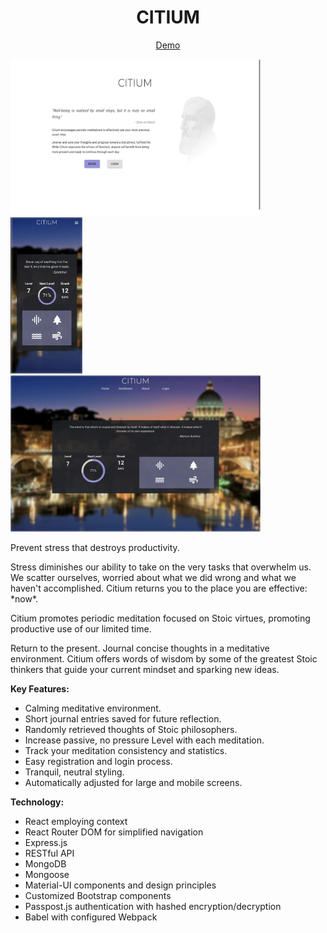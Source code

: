 <p align="center">
  <h1 align="center">CITIUM</h3>
  
  <p align="center">
    <a href="https://raw.githubusercontent.com/scbrazil/citium/main/client/src/assets/images/citium-demo.webp?raw=true">
      Demo
    </a>  
  </p>
  <p align="center>
    <a href="https://raw.githubusercontent.com/scbrazil/citium/main/docs/desktop-splash.webp">
      <img src="https://raw.githubusercontent.com/scbrazil/citium/main/docs/desktop-splash.webp?raw=true" width="400" height="250" />
    </a>
    <a href="https://raw.githubusercontent.com/scbrazil/citium/main/docs/mobile-med.webp">
      <img src="https://raw.githubusercontent.com/scbrazil/citium/main/docs/mobile-med.webp?raw=true" width="115" height="250" />
    </a>
    <a href="https://raw.githubusercontent.com/scbrazil/citium/main/docs/desktop-med.webp">
      <img src="https://raw.githubusercontent.com/scbrazil/citium/main/docs/desktop-med.webp?raw=true" width="400" height="250" />
    </a>
  </p>
</p>

<div>
  <p>Prevent stress that destroys productivity.</p>

  <p>Stress diminishes our ability to take on the very tasks that overwhelm us. We scatter ourselves, worried about what we did wrong and what we haven't accomplished. Citium returns you to the place you are effective: *now*.</p>

  <p>Citium promotes periodic meditation focused on Stoic virtues, promoting productive use of our limited time.</p>

  <p>Return to the present. Journal concise thoughts in a meditative environment. Citium offers words of wisdom by some of the greatest Stoic thinkers that guide your current mindset and sparking new ideas.</p>
</div>

<div>
  <p><strong>Key Features:</strong></p>

  <p>
    <ul>
      <li>Calming meditative environment.</li>
      <li>Short journal entries saved for future reflection.</li>
      <li>Randomly retrieved thoughts of Stoic philosophers.</li>
      <li>Increase passive, no pressure Level with each meditation.</li>
      <li>Track your meditation consistency and statistics.</li>
      <li>Easy registration and login process.</li>
      <li>Tranquil, neutral styling.</li>
      <li>Automatically adjusted for large and mobile screens.</li
    </ul>
  </p>
</div>

<div>
  <p><strong>Technology:</strong></p>

  <p>
    <ul>
      <li>React employing context</li>
      <li>React Router DOM for simplified navigation</li>
      <li>Express.js</li>
      <li>RESTful API</li>
      <li>MongoDB</li>
      <li>Mongoose</li>
      <li>Material-UI components and design principles</li>
      <li>Customized Bootstrap components</li>
      <li>Passpost.js authentication with hashed encryption/decryption</li>
      <li>Babel with configured Webpack</li>
    </ul>
  </p>
</div>
